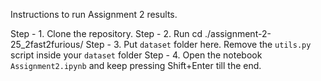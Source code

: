 Instructions to run Assignment 2 results.

Step - 1. Clone the repository.
Step - 2. Run cd ./assignment-2-25_2fast2furious/
Step - 3. Put `dataset` folder here. Remove the `utils.py` script inside your `dataset` folder
Step - 4. Open the notebook `Assignment2.ipynb` and keep pressing Shift+Enter till the end.